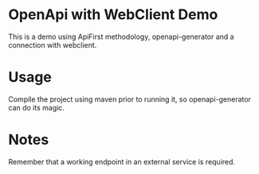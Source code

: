 # OpenApi with WebClient Demo

This is a demo using ApiFirst methodology, openapi-generator and a connection with webclient.


# Usage
Compile the project using maven prior to running it, so openapi-generator can do its magic.


# Notes
Remember that a working endpoint in an external service is required.
